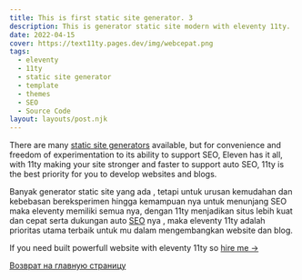 ```yaml
---
title: This is first static site generator. 3
description: This is generator static site modern with eleventy 11ty.
date: 2022-04-15
cover: https://text11ty.pages.dev/img/webcepat.png
tags:
  - eleventy
  - 11ty
  - static site generator
  - template
  - themes
  - SEO
  - Source Code
layout: layouts/post.njk
---
```


There are many [static site generators](https://11ty.dev/) available, but for convenience and freedom of experimentation to its ability to support SEO, Eleven has it all, with 11ty making your site stronger and faster to support auto SEO, 11ty is the best priority for you to develop websites and blogs.

Banyak generator static site yang ada , tetapi untuk urusan kemudahan dan kebebasan bereksperimen hingga kemampuan nya untuk menunjang SEO maka eleventy memiliki semua nya, dengan 11ty menjadikan situs lebih kuat dan cepat serta dukungan auto [SEO](https://11ty.dev/) nya , maka eleventy 11ty adalah prioritas utama terbaik untuk mu dalam mengembangkan website dan blog.

If you need built powerfull website with eleventy 11ty so [hire me →](https://www.fiverr.com/creativitas/design-your-modern-website-using-jekyll)

[Возврат на главную страницу](/)